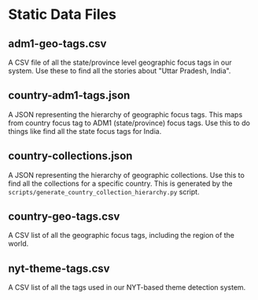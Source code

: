 Static Data Files
=================

## adm1-geo-tags.csv

A CSV file of all the state/province level geographic focus tags in our system.  Use these to find all the stories
about "Uttar Pradesh, India".

## country-adm1-tags.json

A JSON representing the hierarchy of geographic focus tags.  This maps from country focus tag to ADM1 (state/province) 
focus tags.  Use this to do things like find all the state focus tags for India.

## country-collections.json

A JSON representing the hierarchy of geographic collections.  Use this to find all the collections for a specific
country. This is generated by the `scripts/generate_country_collection_hierarchy.py` script.

## country-geo-tags.csv

A CSV list of all the geographic focus tags, including the region of the world.

## nyt-theme-tags.csv

A CSV list of all the tags used in our NYT-based theme detection system.
